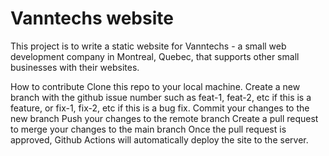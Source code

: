 # Vanntechs website

This project is to write a static website for Vanntechs - a small web development company in Montreal, Quebec, that supports other small businesses with their websites.

How to contribute
Clone this repo to your local machine.
Create a new branch with the github issue number such as feat-1, feat-2, etc if this is a feature, or fix-1, fix-2, etc if this is a bug fix.
Commit your changes to the new branch
Push your changes to the remote branch
Create a pull request to merge your changes to the main branch
Once the pull request is approved, Github Actions will automatically deploy the site to the server.
